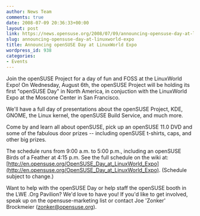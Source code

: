 ```yaml
---
author: News Team
comments: true
date: 2008-07-09 20:36:33+00:00
layout: post
link: https://news.opensuse.org/2008/07/09/announcing-opensuse-day-at-linuxworld-expo/
slug: announcing-opensuse-day-at-linuxworld-expo
title: Announcing openSUSE Day at LinuxWorld Expo
wordpress_id: 938
categories:
- Events
---
```


Join the openSUSE Project for a day of fun and FOSS at the LinuxWorld Expo! On Wednesday, August 6th, the openSUSE Project will be holding its first "openSUSE Day" in North America, in conjuction with the LinuxWorld Expo at the Moscone Center in San Francisco.

We'll have a full day of presentations about the openSUSE Project, KDE, GNOME, the Linux kernel, the openSUSE Build Service, and much more.

Come by and learn all about openSUSE, pick up an openSUSE 11.0 DVD and some of the fabulous door prizes -- including openSUSE t-shirts, caps, and other big prizes.

The schedule runs from 9:00 a.m. to 5:00 p.m., including an openSUSE Birds of a Feather at 4:15 p.m. See the full schedule on the wiki at: [http://en.opensuse.org/OpenSUSE_Day_at_LinuxWorld_Expo](http://en.opensuse.org/OpenSUSE_Day_at_LinuxWorld_Expo). (Schedule subject to change.)

Want to help with the openSUSE Day or help staff the openSUSE booth in the LWE .Org Pavilion? We'd love to have you! If you'd like to get involved, speak up on the opensuse-marketing list or contact Joe 'Zonker' Brockmeier ([zonker@opensuse.org](mailto:zonker@opensuse.org)).
